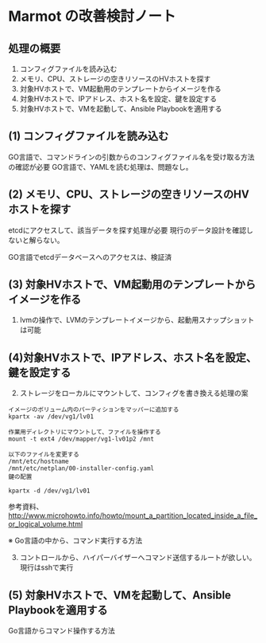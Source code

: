 # Marmot の改善検討ノート

## 処理の概要

1. コンフィグファイルを読み込む
1. メモリ、CPU、ストレージの空きリソースのHVホストを探す
1. 対象HVホストで、VM起動用のテンプレートからイメージを作る
1. 対象HVホストで、IPアドレス、ホスト名を設定、鍵を設定する
1. 対象HVホストで、VMを起動して、Ansible Playbookを適用する


## (1) コンフィグファイルを読み込む


GO言語で、コマンドラインの引数からのコンフィグファイル名を受け取る方法の確認が必要
GO言語で、YAMLを読む処理は、問題なし。




## (2) メモリ、CPU、ストレージの空きリソースのHVホストを探す

etcdにアクセスして、該当データを探す処理が必要
現行のデータ設計を確認しないと解らない。

GO言語でetcdデータベースへのアクセスは、検証済




## (3) 対象HVホストで、VM起動用のテンプレートからイメージを作る

1. lvmの操作で、LVMのテンプレートイメージから、起動用スナップショットは可能



## (4)対象HVホストで、IPアドレス、ホスト名を設定、鍵を設定する
2. ストレージをローカルにマウントして、コンフィグを書き換える処理の案


~~~
イメージのボリューム内のパーティションをマッパーに追加する
kpartx -av /dev/vg1/lv01

作業用ディレクトリにマウントして、ファイルを操作する
mount -t ext4 /dev/mapper/vg1-lv01p2 /mnt

以下のファイルを変更する
/mnt/etc/hostname
/mnt/etc/netplan/00-installer-config.yaml
鍵の配置

kpartx -d /dev/vg1/lv01
~~~
参考資料、http://www.microhowto.info/howto/mount_a_partition_located_inside_a_file_or_logical_volume.html

※ Go言語の中から、コマンド実行する方法


3. コントロールから、ハイパーバイザーへコマンド送信するルートが欲しい。現行はsshで実行



## (5) 対象HVホストで、VMを起動して、Ansible Playbookを適用する

Go言語からコマンド操作する方法



